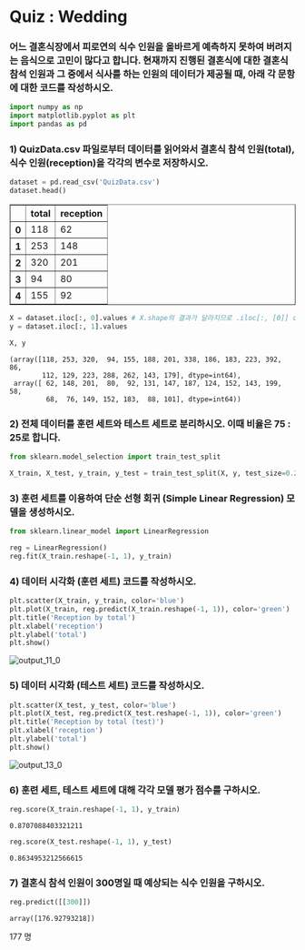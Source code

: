 # Quiz : Wedding

### 어느 결혼식장에서 피로연의 식수 인원을 올바르게 예측하지 못하여 버려지는 음식으로 고민이 많다고 합니다. 현재까지 진행된 결혼식에 대한 결혼식 참석 인원과 그 중에서 식사를 하는 인원의 데이터가 제공될 때, 아래 각 문항에 대한 코드를 작성하시오.


```python
import numpy as np
import matplotlib.pyplot as plt
import pandas as pd
```

### 1) QuizData.csv 파일로부터 데이터를 읽어와서 결혼식 참석 인원(total), 식수 인원(reception)을 각각의 변수로 저장하시오.


```python
dataset = pd.read_csv('QuizData.csv')
dataset.head()
```




<div>

<table border="1" class="dataframe">
  <thead>
    <tr style="text-align: right;">
      <th></th>
      <th>total</th>
      <th>reception</th>
    </tr>
  </thead>
  <tbody>
    <tr>
      <th>0</th>
      <td>118</td>
      <td>62</td>
    </tr>
    <tr>
      <th>1</th>
      <td>253</td>
      <td>148</td>
    </tr>
    <tr>
      <th>2</th>
      <td>320</td>
      <td>201</td>
    </tr>
    <tr>
      <th>3</th>
      <td>94</td>
      <td>80</td>
    </tr>
    <tr>
      <th>4</th>
      <td>155</td>
      <td>92</td>
    </tr>
  </tbody>
</table>
</div>




```python
X = dataset.iloc[:, 0].values # X.shape의 결과가 달라지므로 .iloc[:, [0]] or .iloc[:, :-1]을 써야 함
y = dataset.iloc[:, 1].values

X, y
```




    (array([118, 253, 320,  94, 155, 188, 201, 338, 186, 183, 223, 392,  86,
            112, 129, 223, 288, 262, 143, 179], dtype=int64),
     array([ 62, 148, 201,  80,  92, 131, 147, 187, 124, 152, 143, 199,  58,
             68,  76, 149, 152, 183,  88, 101], dtype=int64))



### 2) 전체 데이터를 훈련 세트와 테스트 세트로 분리하시오. 이때 비율은 75 : 25로 합니다.


```python
from sklearn.model_selection import train_test_split

X_train, X_test, y_train, y_test = train_test_split(X, y, test_size=0.25, random_state=0)
```

### 3) 훈련 세트를 이용하여 단순 선형 회귀 (Simple Linear Regression) 모델을 생성하시오.


```python
from sklearn.linear_model import LinearRegression

reg = LinearRegression()
reg.fit(X_train.reshape(-1, 1), y_train)
```







### 4) 데이터 시각화 (훈련 세트) 코드를 작성하시오.


```python
plt.scatter(X_train, y_train, color='blue')
plt.plot(X_train, reg.predict(X_train.reshape(-1, 1)), color='green')
plt.title('Reception by total')
plt.xlabel('reception')
plt.ylabel('total')
plt.show()
```


    
![output_11_0](https://user-images.githubusercontent.com/81833412/234437123-d1fdd836-e486-46dc-8d07-1e056f20fea6.png)
    


### 5) 데이터 시각화 (테스트 세트) 코드를 작성하시오.


```python
plt.scatter(X_test, y_test, color='blue')
plt.plot(X_test, reg.predict(X_test.reshape(-1, 1)), color='green')
plt.title('Reception by total (test)')
plt.xlabel('reception')
plt.ylabel('total')
plt.show()
```


    
![output_13_0](https://user-images.githubusercontent.com/81833412/234437125-c3ab6a61-b821-44c3-965d-a42499bd2ad3.png)
    


### 6) 훈련 세트, 테스트 세트에 대해 각각 모델 평가 점수를 구하시오.


```python
reg.score(X_train.reshape(-1, 1), y_train)
```




    0.8707088403321211




```python
reg.score(X_test.reshape(-1, 1), y_test)
```




    0.8634953212566615



### 7) 결혼식 참석 인원이 300명일 때 예상되는 식수 인원을 구하시오.


```python
reg.predict([[300]])
```




    array([176.92793218])



177 명

